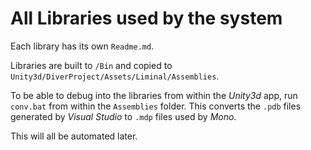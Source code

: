 # All Libraries used by the system

Each library has its own `Readme.md`.

Libraries are built to `/Bin` and copied to `Unity3d/DiverProject/Assets/Liminal/Assemblies`.

To be able to debug into the libraries from within the *Unity3d* app, run `conv.bat` from within the `Assemblies` folder. This converts the `.pdb` files generated by *Visual Studio* to `.mdp` files used by *Mono*. 

This will all be automated later.





